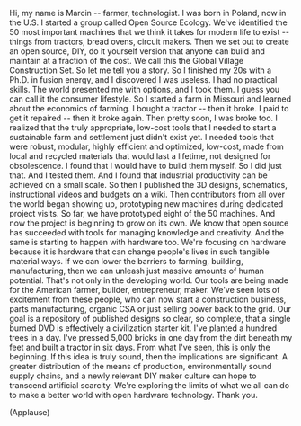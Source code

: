 
Hi, my name is Marcin --
farmer, technologist.
I was born in Poland, now in the U.S.
I started a group called Open Source Ecology.
We&#39;ve identified the 50 most important machines
that we think it takes for modern life to exist --
things from tractors,
bread ovens, circuit makers.
Then we set out to create
an open source, DIY, do it yourself version
that anyone can build and maintain
at a fraction of the cost.
We call this the Global Village Construction Set.
So let me tell you a story.
So I finished my 20s
with a Ph.D. in fusion energy,
and I discovered I was useless.
I had no practical skills.
The world presented me with options,
and I took them.
I guess you can call it the consumer lifestyle.
So I started a farm in Missouri
and learned about the economics of farming.
I bought a tractor -- then it broke.
I paid to get it repaired --
then it broke again.
Then pretty soon,
I was broke too.
I realized
that the truly appropriate, low-cost tools that I needed
to start a sustainable farm and settlement
just didn&#39;t exist yet.
I needed tools that were robust, modular,
highly efficient and optimized,
low-cost,
made from local and recycled materials that would last a lifetime,
not designed for obsolescence.
I found that I would have to build them myself.
So I did just that.
And I tested them.
And I found that industrial productivity
can be achieved on a small scale.
So then I published the 3D designs,
schematics,
instructional videos and budgets
on a wiki.
Then contributors from all over the world
began showing up, prototyping new machines
during dedicated project visits.
So far, we have prototyped eight of the 50 machines.
And now the project
is beginning to grow on its own.
We know that open source has succeeded
with tools for managing knowledge and creativity.
And the same is starting to happen with hardware too.
We&#39;re focusing on hardware
because it is hardware that can change people&#39;s lives
in such tangible material ways.
If we can lower the barriers to farming, building, manufacturing,
then we can unleash just massive amounts of human potential.
That&#39;s not only in the developing world.
Our tools are being made
for the American farmer, builder, entrepreneur, maker.
We&#39;ve seen lots of excitement from these people,
who can now start a construction business,
parts manufacturing,
organic CSA
or just selling power back to the grid.
Our goal is a repository of published designs
so clear, so complete,
that a single burned DVD
is effectively a civilization starter kit.
I&#39;ve planted a hundred trees in a day.
I&#39;ve pressed 5,000 bricks in one day
from the dirt beneath my feet
and built a tractor in six days.
From what I&#39;ve seen, this is only the beginning.
If this idea is truly sound,
then the implications are significant.
A greater distribution of the means of production,
environmentally sound supply chains,
and a newly relevant DIY maker culture
can hope to transcend
artificial scarcity.
We&#39;re exploring the limits
of what we all can do to make a better world
with open hardware technology.
Thank you.

(Applause)

